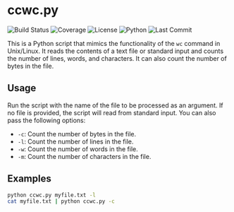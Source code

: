 # ccwc.py

![Build Status](https://img.shields.io/travis/reuben-haug/ccwc/main)
![Coverage](https://img.shields.io/codecov/c/github/reuben-haug/ccwc)
![License](https://img.shields.io/github/license/reuben-haug/ccwc)
![Python](https://img.shields.io/badge/python-v3.6+-blue.svg)
![Last Commit](https://img.shields.io/github/last-commit/USER/REPO)


This is a Python script that mimics the functionality of the `wc` command in Unix/Linux. It reads the contents of a text file or standard input and counts the number of lines, words, and characters. It can also count the number of bytes in the file.

## Usage

Run the script with the name of the file to be processed as an argument. If no file is provided, the script will read from standard input. You can also pass the following options:

- `-c`: Count the number of bytes in the file.
- `-l`: Count the number of lines in the file.
- `-w`: Count the number of words in the file.
- `-m`: Count the number of characters in the file.

## Examples

```bash
python ccwc.py myfile.txt -l
cat myfile.txt | python ccwc.py -c